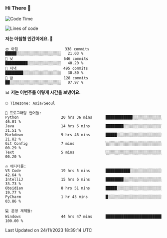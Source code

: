 ### Hi There 👋


<!---
- 👋 Hi, I’m @muyaaho
- 👀 I’m interested in ...
- 🌱 I’m currently learning ...
- 💞️ I’m looking to collaborate on ...
- 📫 How to reach me ...
--->
<!--- plz
muyaaho/muyaaho is a ✨ special ✨ repository because its `README.md` (this file) appears on your GitHub profile.
You can click the Preview link to take a look at your changes.
<a href="https://hits.seeyoufarm.com"><img src="https://hits.seeyoufarm.com/api/count/incr/badge.svg?url=https%3A%2F%2Fgithub.com%2Fejaman&count_bg=%23000000&title_bg=%23000000&icon=github.svg&icon_color=%23FFFFFF&title=Github&edge_flat=true"/></a>
   --->
   
<!--START_SECTION:waka-->
![Code Time](http://img.shields.io/badge/Code%20Time-248%20hrs%2018%20mins-blue)

![Lines of code](https://img.shields.io/badge/%EC%A0%80%EB%8A%94%20%EC%97%AC%ED%83%9C%EA%B9%8C%EC%A7%80%20-627.0%20thousand%20%EC%A4%84%EC%9D%98%20%EC%BD%94%EB%93%9C%EB%A5%BC%20%EC%9E%91%EC%84%B1%ED%96%88%EC%96%B4%EC%9A%94.-blue)

**저는 아침형 인간이에요. 🐤** 

```text
🌞 아침                     338 commits         █████░░░░░░░░░░░░░░░░░░░░   21.03 % 
🌆 낮　                     646 commits         ██████████░░░░░░░░░░░░░░░   40.20 % 
🌃 저녁                     495 commits         ████████░░░░░░░░░░░░░░░░░   30.80 % 
🌙 밤　                     128 commits         ██░░░░░░░░░░░░░░░░░░░░░░░   07.97 % 
```


📊 **저는 이번주를 이렇게 시간을 보냈어요.** 

```text
🕑︎ Timezone: Asia/Seoul

💬 프로그래밍 언어들: 
Python                   20 hrs 36 mins      ████████████░░░░░░░░░░░░░   46.01 % 
Java                     14 hrs 6 mins       ████████░░░░░░░░░░░░░░░░░   31.51 % 
Markdown                 9 hrs 46 mins       █████░░░░░░░░░░░░░░░░░░░░   21.82 % 
Git Config               7 mins              ░░░░░░░░░░░░░░░░░░░░░░░░░   00.29 % 
Text                     5 mins              ░░░░░░░░░░░░░░░░░░░░░░░░░   00.20 % 

🔥 에디터들: 
VS Code                  19 hrs 5 mins       ███████████░░░░░░░░░░░░░░   42.64 % 
IntelliJ                 15 hrs 6 mins       ████████░░░░░░░░░░░░░░░░░   33.73 % 
Obsidian                 8 hrs 51 mins       █████░░░░░░░░░░░░░░░░░░░░   19.77 % 
PyCharm                  1 hr 43 mins        █░░░░░░░░░░░░░░░░░░░░░░░░   03.86 % 

💻 운영 체제들: 
Windows                  44 hrs 47 mins      █████████████████████████   100.00 % 
```


 Last Updated on 24/11/2023 18:39:14 UTC
<!--END_SECTION:waka-->

